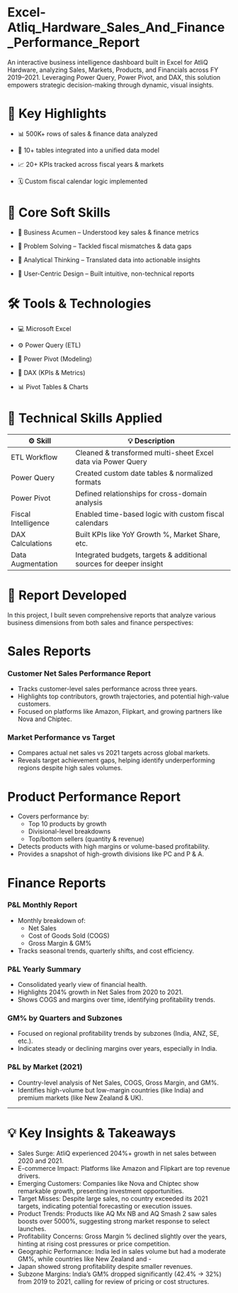 # Excel-Atliq_Hardware_Sales_And_Finance_Performance_Report

An interactive business intelligence dashboard built in Excel for AtliQ Hardware, analyzing Sales, Markets, Products, and Financials across FY 2019–2021. Leveraging Power Query, Power Pivot, and DAX, this solution empowers strategic decision-making through dynamic, visual insights.

# 🌟 Key Highlights

- 📊 500K+ rows of sales & finance data analyzed

- 🔗 10+ tables integrated into a unified data model

- 📈 20+ KPIs tracked across fiscal years & markets

- 🗓️ Custom fiscal calendar logic implemented

# 🧠 Core Soft Skills

- 🧾 Business Acumen – Understood key sales & finance metrics

- 🧩 Problem Solving – Tackled fiscal mismatches & data gaps

- 🧠 Analytical Thinking – Translated data into actionable insights

- 🎯 User-Centric Design – Built intuitive, non-technical reports

# 🛠️ Tools & Technologies

- 💻 Microsoft Excel

- ⚙️ Power Query (ETL)

- 🧮 Power Pivot (Modeling)

- 🧠 DAX (KPIs & Metrics)

- 📊 Pivot Tables & Charts


# 🔧 Technical Skills Applied
| ⚙️ Skill        | 💡 Description      
|---------------------|---------------------------------------------------------------------|
| ETL Workflow        | Cleaned & transformed multi-sheet Excel data via Power Query        |
| Power Query         | Created custom date tables & normalized formats                     |
| Power Pivot         | Defined relationships for cross-domain analysis                     |
| Fiscal Intelligence | Enabled time-based logic with custom fiscal calendars               |
| DAX Calculations    | Built KPIs like YoY Growth %, Market Share, etc.                    |
| Data Augmentation   | Integrated budgets, targets & additional sources for deeper insight |


# 🚧 Report Developed
In this project, I built seven comprehensive reports that analyze various business dimensions from both sales and finance perspectives:

# Sales Reports
### Customer Net Sales Performance Report
- Tracks customer-level sales performance across three years.
- Highlights top contributors, growth trajectories, and potential high-value customers.
- Focused on platforms like Amazon, Flipkart, and growing partners like Nova and Chiptec.
### Market Performance vs Target
- Compares actual net sales vs 2021 targets across global markets.
- Reveals target achievement gaps, helping identify underperforming regions despite high sales volumes.
# Product Performance Report
- Covers performance by:
  - Top 10 products by growth
  - Divisional-level breakdowns
  - Top/bottom sellers (quantity & revenue)
- Detects products with high margins or volume-based profitability.
- Provides a snapshot of high-growth divisions like PC and P & A.
# Finance Reports
### P&L Monthly Report
- Monthly breakdown of:
  - Net Sales
  - Cost of Goods Sold (COGS)
  - Gross Margin & GM%
- Tracks seasonal trends, quarterly shifts, and cost efficiency.
### P&L Yearly Summary
- Consolidated yearly view of financial health.
- Highlights 204% growth in Net Sales from 2020 to 2021.
- Shows COGS and margins over time, identifying profitability trends.
### GM% by Quarters and Subzones
- Focused on regional profitability trends by subzones (India, ANZ, SE, etc.).
- Indicates steady or declining margins over years, especially in India.
### P&L by Market (2021)
- Country-level analysis of Net Sales, COGS, Gross Margin, and GM%.
- Identifies high-volume but low-margin countries (like India) and premium markets (like New Zealand & UK).
---
# 💡 Key Insights & Takeaways
- Sales Surge: AtliQ experienced 204%+ growth in net sales between 2020 and 2021.
- E-commerce Impact: Platforms like Amazon and Flipkart are top revenue drivers.
- Emerging Customers: Companies like Nova and Chiptec show remarkable growth, presenting investment opportunities.
- Target Misses: Despite large sales, no country exceeded its 2021 targets, indicating potential forecasting or execution issues.
- Product Trends: Products like AQ Mx NB and AQ Smash 2 saw sales boosts over 5000%, suggesting strong market response to select launches.
- Profitability Concerns: Gross Margin % declined slightly over the years, hinting at rising cost pressures or price competition.
- Geographic Performance: India led in sales volume but had a moderate GM%, while countries like New Zealand and - 
- Japan showed strong profitability despite smaller revenues.
- Subzone Margins: India’s GM% dropped significantly (42.4% → 32%) from 2019 to 2021, calling for review of pricing or cost structures.
